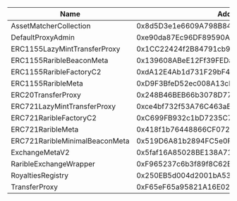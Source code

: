  Name | Address | Url 
 --- | --- | ---
 AssetMatcherCollection | 0x8d5D3e1e6609A798B84160Ec9CC25198B9e4F177 | https://sepolia.etherscan.io/address/0x8d5D3e1e6609A798B84160Ec9CC25198B9e4F177 
 DefaultProxyAdmin | 0xe90da87Ec96DF89590A5CD00c0183E69a36330a9 | https://sepolia.etherscan.io/address/0xe90da87Ec96DF89590A5CD00c0183E69a36330a9 
 ERC1155LazyMintTransferProxy | 0x1CC22424f2B84791cb99c141A68CD2a44Cf35398 | https://sepolia.etherscan.io/address/0x1CC22424f2B84791cb99c141A68CD2a44Cf35398 
 ERC1155RaribleBeaconMeta | 0x139608ABeE12Ff39FEDae39C493B571A25995E10 | https://sepolia.etherscan.io/address/0x139608ABeE12Ff39FEDae39C493B571A25995E10 
 ERC1155RaribleFactoryC2 | 0xdA12E4Ab1d731F29bF4Bff8f971579D95f8DDD07 | https://sepolia.etherscan.io/address/0xdA12E4Ab1d731F29bF4Bff8f971579D95f8DDD07 
 ERC1155RaribleMeta | 0xD9F3BfeD52ec008A13cF08C7382a917Eb364Cc32 | https://sepolia.etherscan.io/address/0xD9F3BfeD52ec008A13cF08C7382a917Eb364Cc32 
 ERC20TransferProxy | 0x248B46BEB66b3078D771a9E7E5a0a0216d0d07ba | https://sepolia.etherscan.io/address/0x248B46BEB66b3078D771a9E7E5a0a0216d0d07ba 
 ERC721LazyMintTransferProxy | 0xce4bf732f53A76C463aE8822be858017b02779c8 | https://sepolia.etherscan.io/address/0xce4bf732f53A76C463aE8822be858017b02779c8 
 ERC721RaribleFactoryC2 | 0xC699FB932c1bD7235C7ED19388f26A2428224AED | https://sepolia.etherscan.io/address/0xC699FB932c1bD7235C7ED19388f26A2428224AED 
 ERC721RaribleMeta | 0x418f1b76448866CF072dd14d092138190CcdC9aF | https://sepolia.etherscan.io/address/0x418f1b76448866CF072dd14d092138190CcdC9aF 
 ERC721RaribleMinimalBeaconMeta | 0x519D6A81b2894FC5e0F2a8B900F6f5CdE1132dBB | https://sepolia.etherscan.io/address/0x519D6A81b2894FC5e0F2a8B900F6f5CdE1132dBB 
 ExchangeMetaV2 | 0x5faf16A85028BE138A7178B222DeC98092FEEF97 | https://sepolia.etherscan.io/address/0x5faf16A85028BE138A7178B222DeC98092FEEF97 
 RaribleExchangeWrapper | 0xF965237c6b3f89f8C62B45b94097899E3562A830 | https://sepolia.etherscan.io/address/0xF965237c6b3f89f8C62B45b94097899E3562A830 
 RoyaltiesRegistry | 0x250EB5d004d2001bA53f72b0034AA66330f7f220 | https://sepolia.etherscan.io/address/0x250EB5d004d2001bA53f72b0034AA66330f7f220 
 TransferProxy | 0xF65eF65a95821A16E02973b1C2200FA58898e3c0 | https://sepolia.etherscan.io/address/0xF65eF65a95821A16E02973b1C2200FA58898e3c0 
